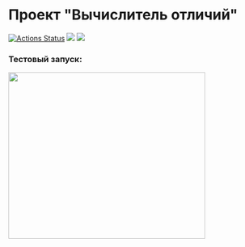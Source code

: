 ### <h1>Проект "Вычислитель отличий"</h1>
[![Actions Status](https://github.com/1808Avenue/frontend-project-46/workflows/hexlet-check/badge.svg)](https://github.com/1808Avenue/frontend-project-46/actions)
<a href="https://codeclimate.com/github/1808Avenue/frontend-project-46/maintainability"><img src="https://api.codeclimate.com/v1/badges/c35f1130346f0d3ef2e2/maintainability" /></a>
<a href="https://codeclimate.com/github/1808Avenue/frontend-project-46/test_coverage"><img src="https://api.codeclimate.com/v1/badges/c35f1130346f0d3ef2e2/test_coverage" /></a>

<h3>Тестовый запуск:</h3>
<a href="https://asciinema.org/a/Nw1XGyDPAmrpiJRmz8tsZtnMX" target="_blank"><img style="width: 389px; height: 330px;" src="https://asciinema.org/a/Nw1XGyDPAmrpiJRmz8tsZtnMX.svg" /></a>